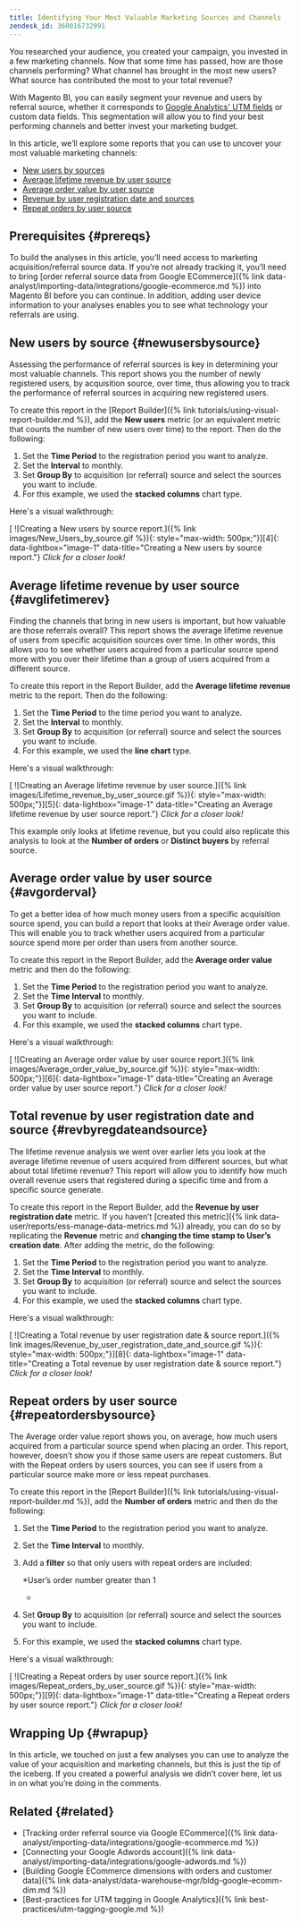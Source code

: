 ```yaml
---
title: Identifying Your Most Valuable Marketing Sources and Channels
zendesk_id: 360016732991
---
```


You researched your audience, you created your campaign, you invested in a few marketing channels. Now that some time has passed, how are those channels performing? What channel has brought in the most new users? What source has contributed the most to your total revenue?

With Magento BI, you can easily segment your revenue and users by referral source, whether it corresponds to [Google Analytics' UTM fields](https://support.google.com/analytics/answer/1191184?hl=en) or custom data fields. This segmentation will allow you to find your best performing channels and better invest your marketing budget.

In this article, we’ll explore some reports that you can use to uncover your most valuable marketing channels:

* [New users by sources](#newusersbysource)
* [Average lifetime revenue by user source](#avglifetimerev)
* [Average order value by user source](#avgorderval)
* [Revenue by user registration date and sources](#revbyregdateandsource)
* [Repeat orders by user source](#repeatordersbysource)

## Prerequisites {#prereqs}

To build the analyses in this article, you’ll need access to marketing acquisition/referral source data. If you’re not already tracking it, you’ll need to bring [order referral source data from Google ECommerce]({% link data-analyst/importing-data/integrations/google-ecommerce.md %}) into Magento BI before you can continue. In addition, adding user device information to your analyses enables you to see what technology your referrals are using.

## New users by source {#newusersbysource}

Assessing the performance of referral sources is key in determining your most valuable channels. This report shows you the number of newly registered users, by acquisition source, over time, thus allowing you to track the performance of referral sources in acquiring new registered users.

To create this report in the [Report Builder]({% link tutorials/using-visual-report-builder.md %}), add the **New users** metric (or an equivalent metric that counts the number of new users over time) to the report. Then do the following:

1. Set the **Time Period** to the registration period you want to analyze.
1. Set the **Interval** to monthly.
1. Set **Group By** to acquisition (or referral) source and select the sources you want to include.
1. For this example, we used the **stacked columns** chart type.

Here's a visual walkthrough:

[ ![Creating a New users by source report.]({% link images/New_Users_by_source.gif %}){: style="max-width: 500px;"}][4]{: data-lightbox="image-1" data-title="Creating a New users by source report."}
*Click for a closer look!*

## Average lifetime revenue by user source {#avglifetimerev}

Finding the channels that bring in new users is important, but how valuable are those referrals overall? This report shows the average lifetime revenue of users from specific acquisition sources over time. In other words, this allows you to see whether users acquired from a particular source spend more with you over their lifetime than a group of users acquired from a different source.

To create this report in the Report Builder, add the **Average lifetime revenue** metric to the report. Then do the following:

1. Set the **Time Period** to the time period you want to analyze.
1. Set the **Interval** to monthly.
1. Set **Group By** to acquisition (or referral) source and select the sources you want to include.
1. For this example, we used the **line chart** type.

Here's a visual walkthrough:

[ ![Creating an Average lifetime revenue by user source.]({% link images/Lifetime_revenue_by_user_source.gif %}){: style="max-width: 500px;"}][5]{: data-lightbox="image-1" data-title="Creating an Average lifetime revenue by user source report."}
*Click for a closer look!*

This example only looks at lifetime revenue, but you could also replicate this analysis to look at the **Number of orders** or **Distinct buyers** by referral source.

## Average order value by user source {#avgorderval}

To get a better idea of how much money users from a specific acquisition source spend, you can build a report that looks at their Average order value. This will enable you to track whether users acquired from a particular source spend more per order than users from another source.

To create this report in the Report Builder, add the **Average order value** metric and then do the following:

1. Set the **Time Period** to the registration period you want to analyze.
1. Set the **Time Interval** to monthly.
1. Set **Group By** to acquisition (or referral) source and select the sources you want to include.
1. For this example, we used the **stacked columns** chart type.

Here's a visual walkthrough:

[ ![Creating an Average order value by user source report.]({% link images/Average_order_value_by_source.gif %}){: style="max-width: 500px;"}][6]{: data-lightbox="image-1" data-title="Creating an Average order value by user source report."}
*Click for a closer look!*

## Total revenue by user registration date and source {#revbyregdateandsource}

The lifetime revenue analysis we went over earlier lets you look at the average lifetime revenue of users acquired from different sources, but what about total lifetime revenue? This report will allow you to identify how much overall revenue users that registered during a specific time and from a specific source generate.

To create this report in the Report Builder, add the **Revenue by user registration date** metric. If you haven’t [created this metric]({% link data-user/reports/ess-manage-data-metrics.md %}) already, you can do so by replicating the **Revenue** metric and **changing the time stamp to User’s creation date**. After adding the metric, do the following:

1. Set the **Time Period** to the registration period you want to analyze.
1. Set the **Time Interval** to monthly.
1. Set **Group By** to acquisition (or referral) source and select the sources you want to include.
1. For this example, we used the **stacked columns** chart type.

Here's a visual walkthrough:

[ ![Creating a Total revenue by user registration date &amp; source report.]({% link images/Revenue_by_user_registration_date_and_source.gif %}){: style="max-width: 500px;"}][8]{: data-lightbox="image-1" data-title="Creating a Total revenue by user registration date &amp; source report."}
*Click for a closer look!*

## Repeat orders by user source {#repeatordersbysource}

The Average order value report shows you, on average, how much users acquired from a particular source spend when placing an order. This report, however, doesn’t show you if those same users are repeat customers. But with the Repeat orders by users sources, you can see if users from a particular source make more or less repeat purchases.

To create this report in the [Report Builder]({% link tutorials/using-visual-report-builder.md %}), add the **Number of orders** metric and then do the following:

1. Set the **Time Period** to the registration period you want to analyze.
1. Set the **Time Interval** to monthly.
1. Add a **filter** so that only users with repeat orders are included:

    *User’s order number greater than 1

    *
1. Set **Group By** to acquisition (or referral) source and select the sources you want to include.
1. For this example, we used the **stacked columns** chart type.

Here's a visual walkthrough:

[ ![Creating a Repeat orders by user source report.]({% link images/Repeat_orders_by_user_source.gif %}){: style="max-width: 500px;"}][9]{: data-lightbox="image-1" data-title="Creating a Repeat orders by user source report."}
*Click for a closer look!*

## Wrapping Up {#wrapup}

In this article, we touched on just a few analyses you can use to analyze the value of your acquisition and marketing channels, but this is just the tip of the iceberg. If you created a powerful analysis we didn’t cover here, let us in on what you’re doing in the comments.

## Related {#related}

* [Tracking order referral source via Google ECommerce]({% link data-analyst/importing-data/integrations/google-ecommerce.md %})
* [Connecting your Google Adwords account]({% link data-analyst/importing-data/integrations/google-adwords.md %})
* [Building Google ECommerce dimensions with orders and customer data]({% link data-analyst/data-warehouse-mgr/bldg-google-ecomm-dim.md %})
* [Best-practices for UTM tagging in Google Analytics]({% link best-practices/utm-tagging-google.md %})
